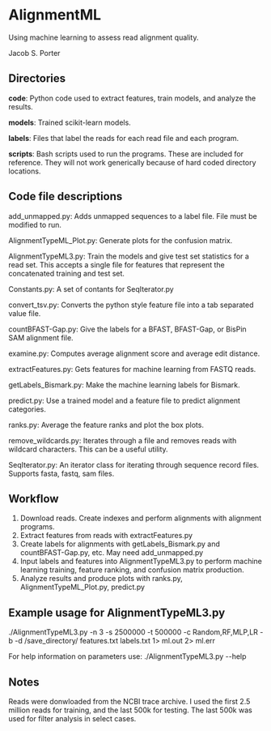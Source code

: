# AlignmentML
Using machine learning to assess read alignment quality.

Jacob S. Porter

## Directories

**code**: Python code used to extract features, train models, and analyze the results.

**models**: Trained scikit-learn models.

**labels**: Files that label the reads for each read file and each program.

**scripts**: Bash scripts used to run the programs.  These are included for reference.  They will not work generically because of hard coded directory locations.


## Code file descriptions

add_unmapped.py: Adds unmapped sequences to a label file.  File must be modified to run.

AlignmentTypeML_Plot.py: Generate plots for the confusion matrix.

AlignmentTypeML3.py: Train the models and give test set statistics for a read set.  This accepts a single file for features that represent the concatenated training and test set.

Constants.py: A set of contants for SeqIterator.py

convert_tsv.py: Converts the python style feature file into a tab separated value file.

countBFAST-Gap.py: Give the labels for a BFAST, BFAST-Gap, or BisPin SAM alignment file.

examine.py: Computes average alignment score and average edit distance.

extractFeatures.py: Gets features for machine learning from FASTQ reads.

getLabels_Bismark.py: Make the machine learning labels for Bismark.

predict.py: Use a trained model and a feature file to predict alignment categories.

ranks.py: Average the feature ranks and plot the box plots.

remove_wildcards.py: Iterates through a file and removes reads with wildcard characters.  This can be a useful utility.

SeqIterator.py: An iterator class for iterating through sequence record files.  Supports fasta, fastq, sam files.

## Workflow

1. Download reads.  Create indexes and perform alignments with alignment programs.
2. Extract features from reads with extractFeatures.py
3. Create labels for alignments with getLabels\_Bismark.py and countBFAST-Gap.py, etc.  May need add\_unmapped.py
4. Input labels and features into AlignmentTypeML3.py to perform machine learning training, feature ranking, and confusion matrix production.
5. Analyze results and produce plots with ranks.py, AlignmentTypeML_Plot.py, predict.py

## Example usage for AlignmentTypeML3.py

./AlignmentTypeML3.py -n 3 -s 2500000 -t 500000 -c Random,RF,MLP,LR -b -d /save_directory/ features.txt labels.txt 1> ml.out 2> ml.err

For help information on parameters use:
./AlignmentTypeML3.py --help

## Notes
Reads were donwloaded from the NCBI trace archive.  I used the first 2.5 million reads for training, and the last 500k for testing.  The last 500k was used for filter analysis in select cases.

